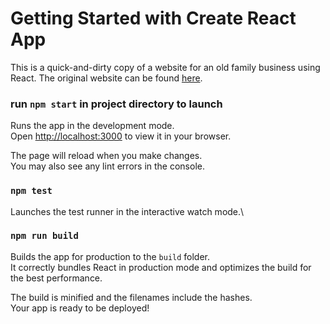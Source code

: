 # Getting Started with Create React App

This is a quick-and-dirty copy of a website for an old family business using React. The original website can be found [here](https://iowarockets.com/). 

### run `npm start` in project directory to launch

Runs the app in the development mode.\
Open [http://localhost:3000](http://localhost:3000) to view it in your browser.

The page will reload when you make changes.\
You may also see any lint errors in the console.

### `npm test`

Launches the test runner in the interactive watch mode.\

### `npm run build`

Builds the app for production to the `build` folder.\
It correctly bundles React in production mode and optimizes the build for the best performance.

The build is minified and the filenames include the hashes.\
Your app is ready to be deployed!
